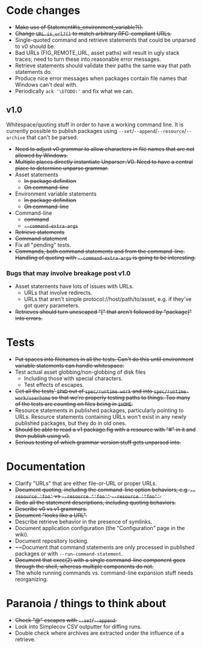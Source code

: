 # Code changes

* ~~Make use of Statement#is_environment_variable?().~~
* ~~Change `URL.is_url?()` to match arbitrary RFC-compliant URLs.~~
* Single-quoted command and retrieve statements that could be unparsed to v0 should be.
* Bad URLs (FIG_REMOTE_URL, asset paths) will result in ugly stack traces; need to turn these into reasonable error messages.
* Retrieve statements should validate their paths the same way that path statements do.
* Produce nice error messages when packages contain file names that Windows can't deal with.
* Periodically `ack '\bTODO:'` and fix what we can.

## v1.0

Whitespace/quoting stuff in order to have a working command line.  It is currently possible to publish packages using `--set`/`--append`/`--resource`/`--archive` that can't be parsed.

* ~~Need to adjust v0 grammar to allow characters in file names that are not allowed by Windows.~~
* ~~Multiple places directly instantiate Unparser::V0.  Need to have a central place to determine unparse grammar.~~
* Asset statements
    * ~~In package definition~~
    * ~~On command-line~~
* Environment variable statements
    * ~~In package definition~~
    * ~~On command-line~~
* Command-line
    * ~~command~~
    * ~~`--command-extra-args`~~
* ~~Retrieve statements~~
* ~~Command statement~~
* Fix all "pending" tests.
* ~~Commands, both command statements and from the command-line.  Handling of quoting with `--command-extra-args` is going to be interesting.~~

### Bugs that may involve breakage post v1.0

* Asset statements have lots of issues with URLs.
    * URLs that involve redirects.
    * URLs that aren't simple protocol://host/path/to/asset, e.g. if they've got query parameters.
* ~~Retrieves should turn unescaped "[" that aren't followed by "package]" into errors.~~

# Tests

* ~~Put spaces into filenames in all the tests.  Can't do this until environment variable statements can handle whitespace.~~
* Test actual asset globbing/non-globbing of disk files
    * Including those with special characters.
    * Test effects of escapes.
* ~~Get all the tests' `$PWD` out of `spec/runtime-work` and into `spec/runtime-work/userhome` so that we're properly testing paths to things.  Too many of the tests are counting on files being in `$HOME`.~~
* Resource statements in published packages, particularly pointing to URLs. Resource statements containing URLs won't exist in any newly published packages, but they do in old ones.
* ~~Should be able to read a v1 package.fig with a resource with "#" in it and then publish using v0.~~
* ~~Serious testing of which grammar version stuff gets unparsed into.~~

# Documentation

* Clarify "URLs" that are either file-or-URL or proper URLs.
* ~~Document quoting, including the command-line option behaviors, e.g. `--resource 'foo'` vs `--resource "'foo'"` `--resource '"foo"'`.~~
* ~~Redo all the statement descriptions, including quoting behaviors.~~
* ~~Describe v0 vs v1 grammars.~~
* ~~Document "looks like a URL".~~
* Describe retrieve behavior in the presence of symlinks.
* Document application configuration (the "Configuration" page in the wiki).
* Document repository locking.
* ~~Document that command statements are only processed in published packages or with `--run-command-statement`.
* ~~Document that exec(2) with a single command-line component goes through the shell, whereas multiple components do not.~~
* The whole running commands vs. command-line expansion stuff needs reorganizing.

# Paranoia / things to think about

* ~~Check "@" escapes with `--set`/`--append`.~~
* Look into Simplecov CSV outputter for diffing runs.
* Double check where archives are extracted under the influence of a retrieve.
